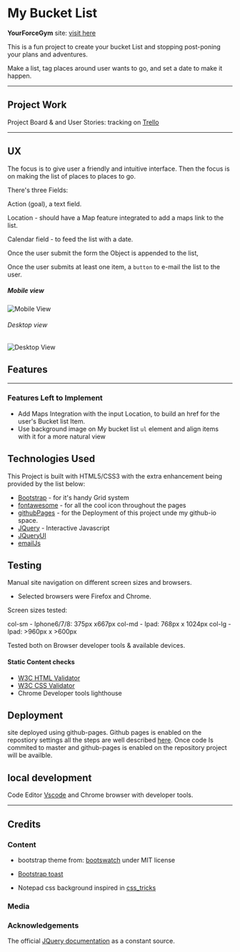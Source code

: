 # My Bucket List

**YourForceGym** site: [visit here](https://diogo-pessoa.github.io/MyBucketList/index.html)

This is a fun project to create your bucket List and stopping post-poning your plans and adventures.

Make a list, tag places around user wants to go, and set a date to make it happen.

---

## Project Work 

Project Board & and User Stories: tracking on [Trello](https://trello.com/b/dE5REmeS)

---

## UX

The focus is to give user a friendly and intuitive interface. Then the focus is on making the list of places to places to go.

There's three Fields:

Action (goal), a text field.

Location - should have a Map feature integrated to add a maps link to the list.

Calendar field - to feed the list with a date.

Once the user submit the form the Object is appended to the list, 

Once the user submits at least one item, a `button` to e-mail the list to the user. 

##### Mobile view

![Mobile View](https://github.com/diogo-pessoa/MyBucketList/blob/master/wireframes/MobileView.png)

###### Desktop view

![Desktop View](https://github.com/diogo-pessoa/MyBucketList/blob/master/wireframes/DesktopView.png)

## Features

<WIP>

---

### Features Left to Implement
- Add Maps Integration with the input Location, to build an href for the user's Bucket list Item.
- Use background image on My bucket list `ul` element and align items with it for a more natural view

## Technologies Used

This Project is built with HTML5/CSS3 with the extra enhancement being provided by the list below:

- [Bootstrap](https://getbootstrap.com/) - for it's handy Grid system 
- [fontawesome](https://fontawesome.com/) - for all the cool icon throughout the pages
- [githubPages](https://pages.github.com/) - for the Deployment of this project unde my github-io space.
- [JQuery](https://jquery.com/) - Interactive Javascript
- [JQueryUI](https://learn.jquery.com/jquery-ui/)
- [emailJs](https://www.emailjs.com/)

## Testing

Manual site navigation on different screen sizes and browsers. 

- Selected browsers were Firefox and Chrome. 

Screen sizes tested: 

col-sm - Iphone6/7/8:  375px x667px
col-md - Ipad: 768px x 1024px
col-lg - Ipad: >960px x >600px

Tested both on Browser developer tools &  available devices. 

#### Static Content checks
- [W3C HTML Validator](https://validator.w3.org/)
- [W3C CSS Validator](http://jigsaw.w3.org/css-validator/validator$link)
- Chrome Developer tools lighthouse 


## Deployment

site deployed using github-pages. Github pages is enabled on the repostiory settings all the steps are well described [here](https://pages.github.com/). Once code Is commited to master and github-pages is enabled on the repository project will be availble.

## local development

Code Editor [Vscode](https://code.visualstudio.com/) and Chrome browser with developer tools.

---

## Credits

### Content

- bootstrap theme from: [bootswatch](https://bootswatch.com/journal/) under MIT license

- [Bootstrap toast](https://getbootstrap.com/docs/4.2/components/toasts/)
- Notepad css background inspired in [css_tricks](https://css-tricks.com/how-to-create-a-notebook-design-with-css/)

### Media


### Acknowledgements
The official [JQuery documentation](https://api.jquery.com/) as a constant source.
